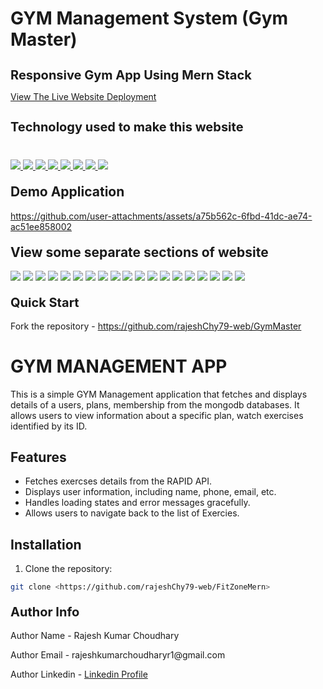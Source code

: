 # GYM Management System (Gym Master)
<h1 style="font-size:20px">Responsive Gym App Using Mern Stack</h1>
<p><a href="https://gym-master-7.netlify.app/">View The Live Website Deployment </a></p>

<h2 style="font-size:20px">Technology used to make this website</h2>

<div style="margin-top:40px">
             <a href="https://mongodb.com/" target="_blank"> <img src="https://img.icons8.com/?size=100&id=74402&format=png&color=000000" style=""/> </a> 
             <a href="https://expressjs.com/" target="_blank"> <img src="https://img.icons8.com/?size=100&id=kg46nzoJrmTR&format=png&color=000000" style=""/> </a> 
             <a href="https://reactjs.org/" target="_blank"> <img src="https://img.icons8.com/?size=100&id=bzf0DqjXFHIW&format=png&color=000000" style=""/> </a> 
             <a href="https://nodejs.org/en" target="_blank"> <img src="https://img.icons8.com/?size=100&id=hsPbhkOH4FMe&format=png&color=000000" style=""/> </a> 
         <a href="https://developer.mozilla.org/en-US/docs/Web/JavaScript" target="_blank"> <img src="https://img.icons8.com/color/94/000000/javascript.png"/> </a> 
             <a href="https://tailwindcss.com/" target="_blank"> <img src="https://img.icons8.com/color/96/null/tailwindcss.png" style=""/> </a> 
      <a href="https://www.w3schools.com/html/" target="_blank"> <img src="https://img.icons8.com/color/96/null/html-5--v1.png"/> </a> 
            <a  href="https://www.w3schools.com/css/" target="_blank"><img src="https://img.icons8.com/color/96/null/css3.png"/> </a>
             
 
 
</div>


<h2 style="margin-top:20px"> Demo Application</h2>


https://github.com/user-attachments/assets/a75b562c-6fbd-41dc-ae74-ac51ee858002




<h2 style="margin-top:20px"> View some separate sections of website</h2>
<div>
  
<img src="https://github.com/user-attachments/assets/3e7c0bb9-e71b-4f4f-9b6b-ee8a6c61c396">
<img src="https://github.com/user-attachments/assets/2bd72fde-d6aa-4771-a0ee-46eb0474cb6d">
<img src="https://github.com/user-attachments/assets/172ce2bf-123a-47c7-a9f0-53236ec6ce8c">
<img src="https://github.com/user-attachments/assets/268c1f4b-e185-4230-a2af-7386b48aa0b5">
<img src="https://github.com/user-attachments/assets/d9113366-e3aa-4c62-b7aa-dccfacfa75b1">
<img src="https://github.com/user-attachments/assets/b73571c1-aa2e-4242-8305-ff150c065928">
<img src="https://github.com/user-attachments/assets/b92e6f50-e9cb-4f3f-b13c-68a1584914c4">
<img src="https://github.com/user-attachments/assets/74649c93-8edf-4b6d-9e60-084d5e5785b2">
<img src="https://github.com/user-attachments/assets/b6cc6967-71e1-4148-96a4-05b251f66a6f">
<img src="https://github.com/user-attachments/assets/e1ab558b-4763-4278-8bb8-112353d2d8bb">
<img src="https://github.com/user-attachments/assets/7c68cd98-8a5b-41bf-8f37-b782277dc14d">
<img src="https://github.com/user-attachments/assets/ac0cd9f0-7f69-4ea8-b116-9b2bdda61f6b">
<img src="https://github.com/user-attachments/assets/8e81823d-3c5c-4799-b7d2-be92d235f25a">
<img src="https://github.com/user-attachments/assets/d9e802ca-193d-43ed-ac8b-10d4d5839d34">
<img src="https://github.com/user-attachments/assets/aa6209f6-14b6-4001-b039-357bbca907aa">

<img src="https://github.com/user-attachments/assets/46991491-7999-41d6-89a6-bb57d4889c27">
<img src="https://github.com/user-attachments/assets/7db5544e-dd9f-4b92-9cf8-60d6d4208bbc">
<img src="https://github.com/user-attachments/assets/cecffa94-b104-4795-b104-a617a54c3f1a">
<img src="https://github.com/user-attachments/assets/4f9d039c-f732-45bf-adcb-9852c032228d">

</div>

 
<h2 style="margin-top:20px;font-size:20px">Quick Start</h2>
<p>Fork the repository - <a href="https://github.com/rajeshChy79-web/FitZoneMern.git">https://github.com/rajeshChy79-web/GymMaster</a></p>

# GYM MANAGEMENT APP 

This is a simple GYM Management application that fetches and displays details of a users, plans, membership from the mongodb databases. It allows users to view information about a specific plan, watch exercises identified by its ID.

## Features

- Fetches exercses details from the RAPID API.
- Displays user information, including name, phone, email,  etc.
- Handles loading states and error messages gracefully.
- Allows users to navigate back to the list of Exercies.

## Installation

1. Clone the repository:

```bash
git clone <https://github.com/rajeshChy79-web/FitZoneMern>
```
 
<h2 style="margin-top:20px;font-size:20px">Author Info</h2>

<p>Author Name - Rajesh Kumar Choudhary</p>
<p>Author Email - rajeshkumarchoudharyr1@gmail.com</p>
<p>Author Linkedin - <a href="https://linkedin.com/in/rajeshchy/">Linkedin Profile</a></p>
 







